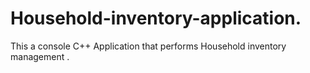 
# Household-inventory-application.
This a console C++ Application that performs Household inventory management .
